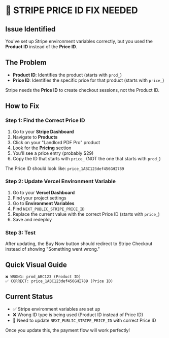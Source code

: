 # 🚨 STRIPE PRICE ID FIX NEEDED

## Issue Identified
You've set up Stripe environment variables correctly, but you used the **Product ID** instead of the **Price ID**.

## The Problem
- **Product ID**: Identifies the product (starts with `prod_`)
- **Price ID**: Identifies the specific price for that product (starts with `price_`)

Stripe needs the **Price ID** to create checkout sessions, not the Product ID.

## How to Fix

### Step 1: Find the Correct Price ID
1. Go to your **Stripe Dashboard**
2. Navigate to **Products**
3. Click on your "Landlord PDF Pro" product
4. Look for the **Pricing** section
5. You'll see a price entry (probably $29)
6. Copy the ID that starts with `price_` (NOT the one that starts with `prod_`)

The Price ID should look like: `price_1ABC123def456GHI789`

### Step 2: Update Vercel Environment Variable
1. Go to your **Vercel Dashboard**
2. Find your project settings
3. Go to **Environment Variables**
4. Find `NEXT_PUBLIC_STRIPE_PRICE_ID`
5. Replace the current value with the correct Price ID (starts with `price_`)
6. Save and redeploy

### Step 3: Test
After updating, the Buy Now button should redirect to Stripe Checkout instead of showing "Something went wrong."

## Quick Visual Guide
```
❌ WRONG: prod_ABC123 (Product ID)
✅ CORRECT: price_1ABC123def456GHI789 (Price ID)
```

## Current Status
- ✅ Stripe environment variables are set up
- ❌ Wrong ID type is being used (Product ID instead of Price ID)
- 🔄 Need to update `NEXT_PUBLIC_STRIPE_PRICE_ID` with correct Price ID

Once you update this, the payment flow will work perfectly!
